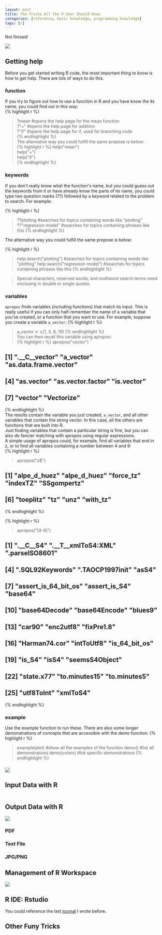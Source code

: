 ```yaml
---
layout: post
title: The Tricks All the R User Should Know
categories: [reference, basic knowledge, programming knowledge]
tags: [r]
---
```

Not finised!

![](http://i.imgur.com/qr0x52s.png)

## Getting help

Before you get started writing R code, the most important thing to know is how to get help. There are lots of ways to do this. 

### function
If you try to figure out how to use a function in R and you have know the its name, you could find out in this way:  
{% highlight r %}
>?mean                  #opens the help page for the mean function  
>?"+"                   #opens the help page for addition  
>?"if"                  #opens the help page for if, used for branching code   
{% endhighlight %}  
The alternative way you could fulfill the same propose is below:  
{% highlight r %}
>help("mean")  
>help("+")   
>help("if")  
{% endhighlight %}

### keywords
If you don't really know what the function's name, but you could guess out the keywords from it or have already know the parts of its name, you could type two question marks (??) followed by a keyword related to the problem to search. For example:  

{% highlight r %}
>??plotting             #searches for topics containing words like "plotting"
>??"regression model"   #searches for topics containing phrases like this
{% endhighlight %}  

The alternative way you could fulfill the same propose is below:

{% highlight r %}
>help.search("plotting")          #searches for topics containing words like "plotting"
>help.search("regression model")  #searches for topics containing phrases like this
{% endhighlight %}  

> Special characters, reserved words, and multiword search terms need enclosing
in double or single quotes. 

### variables 

```apropos``` finds variables (including functions) that match its input. This is really useful if you can only half-remember the name of a variable that you’ve created, or a function that you want to use. For example, suppose you create a variable ```a_vector```:
{% highlight r %}
>a_vector <- c(1, 3, 6, 10)
{% endhighlight %}  
You can then recall this variable using apropos:   
{% highlight r %}
>apropos("vector")   
## [1] ".__C__vector"         "a_vector"             "as.data.frame.vector"   
## [4] "as.vector"            "as.vector.factor"     "is.vector"   
## [7] "vector"               "Vectorize"  
{% endhighlight %}  
The results contain the variable you just created, ```a_vector```, and all other variables that
contain the string vector. In this case, all the others are functions that are built into R.   
Just finding variables that contain a particular string is fine, but you can also do fancier matching with apropos using regular expressions.   
A simple usage of apropos could, for example, find all variables that end in z, or to find
all variables containing a number between 4 and 9:   
{% highlight r %}
>apropos("z$")   
## [1] "alpe_d_huez" "alpe_d_huez" "force_tz"    "indexTZ"     "SSgompertz"   
## [6] "toeplitz"    "tz"          "unz"         "with_tz"   
{% endhighlight %}  

{% highlight r %}
>apropos("[4-9]")   
##  [1] ".__C__S4"            ".__T__xmlToS4:XML"   ".parseISO8601"   
##  [4] ".SQL92Keywords"      ".TAOCP1997init"      "asS4"   
##  [7] "assert_is_64_bit_os" "assert_is_S4"        "base64"   
## [10] "base64Decode"        "base64Encode"        "blues9"   
## [13] "car90"               "enc2utf8"            "fixPre1.8"   
## [16] "Harman74.cor"        "intToUtf8"           "is_64_bit_os"   
## [19] "is_S4"               "isS4"                "seemsS4Object"   
## [22] "state.x77"           "to.minutes15"        "to.minutes5"   
## [25] "utf8ToInt"           "xmlToS4"   
{% endhighlight %}  

### example  

Use the example function to run these. There are also some longer demonstrations of concepts that are accessible with the demo function:
{% highlight r %}
>example(plot)  #show all the examples of the function
>demo()         #list all demonstrations
>demo(colors)   #list specific demonstrations 
{% endhighlight %} 

### 

![](http://i.imgur.com/1vW6GYX.png)

## Input Data with R  

![]()

## Output Data with R

![](http://i.imgur.com/r0rarwQ.png)

### PDF

### Text File

### JPG/PNG

## Management of R Workspace

![](http://i.imgur.com/DJEiFcS.png)

## R IDE: **Rstudio**

You could reference the last [journal](http://lushen.github.com/en/2013/01/IDE-2013/) I wrote before.

## Other Funy Tricks

